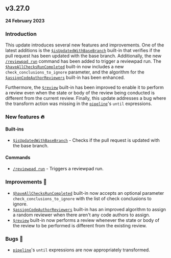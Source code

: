 ## v3.27.0

**24 February 2023**

### Introduction

This update introduces several new features and improvements. One of the latest additions is the [`$isUpdatedWithBaseBranch`](/guides/built-ins#isupdatedwithbasebranch) built-in that verifies if the pull request has been updated with the base branch. Additionally, the new [`/reviewpad run`](/guides/commands#run) command has been added to trigger a reviewpad run. The [`$haveAllChecksRunCompleted`](/guides/built-ins/#haveallchecksruncompleted) built-in now includes a new `check_conclusions_to_ignore` parameter, and the algorithm for the [`$assignCodeAuthorReviewers`](/guides/built-ins/#assigncodeauthorreviewers) built-in has been enhanced.

Furthermore, the [`$review`](/guides/built-ins/#review) built-in has been improved to enable it to perform a review even when the state or body of the review being conducted is different from the current review. Finally, this update addresses a bug where the transform action was missing in the [`pipeline`](/guides/syntax#pipeline)'s `until` expressions.

### New features :fire:

#### Built-ins

- [`$isUpdatedWithBaseBranch`](/guides/built-ins#isupdatedwithbasebranch) - Checks if the pull request is updated with the base branch.

#### Commands

- [`/reviewpad run`](/guides/commands#run) - Triggers a reviewpad run.

### Improvements :rocket:

- [`$haveAllChecksRunCompleted`](/guides/built-ins/#haveallchecksruncompleted) built-in now accepts an optional parameter `check_conclusions_to_ignore` with the list of check conclusions to ignore.
- [`$assignCodeAuthorReviewers`](/guides/built-ins/#assigncodeauthorreviewers) built-in has an improved algorithm to assign a random reviewer when there aren't any code authors to assign.
- [`$review`](/guides/built-ins/#review) built-in now performs a review whenever the state or body of the review to be performed is different from the existing review.

### Bugs :bug:

- [`pipeline`](/guides/syntax#pipeline)'s `until` expressions are now appropriately transformed.
